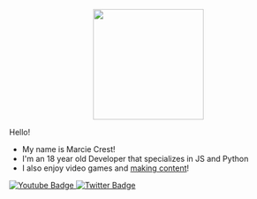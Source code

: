 <div id="header" align="center">
  <img src="https://media.tenor.com/0c728qn5y6cAAAAi/gengar-pokemon.gif" width="200"/>
</div>

Hello!

- My name is Marcie Crest!
- I'm an 18 year old Developer that specializes in JS and Python
- I also enjoy video games and [making content](https://twitch.tv/marscres)!

<div id="badges">
  <a href="https://www.youtube.com/channel/UCisczzgGI-BcYVLDoHhpdGg">
    <img src="https://img.shields.io/badge/YouTube-red?style=for-the-badge&logo=youtube&logoColor=white" alt="Youtube Badge"/>
  </a>
  <a href="https://twitter.com/marcie_xo">
    <img src="https://img.shields.io/badge/Twitter-blue?style=for-the-badge&logo=twitter&logoColor=white" alt="Twitter Badge"/>
  </a>
</div>
